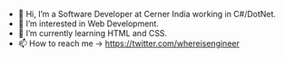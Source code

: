 - 👋 Hi, I’m a Software Developer at Cerner India working in C#/DotNet.
- 👀 I’m interested in Web Development.
- 🌱 I’m currently learning HTML and CSS.
- 📫 How to reach me -> https://twitter.com/whereisengineer

<!---
whereisengineer/whereisengineer is a ✨ special ✨ repository because its `README.md` (this file) appears on your GitHub profile.
You can click the Preview link to take a look at your changes.
--->
